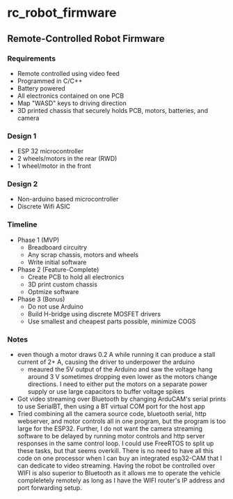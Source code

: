 # rc_robot_firmware

## Remote-Controlled Robot Firmware

### Requirements

- Remote controlled using video feed
- Programmed in C/C++
- Battery powered
- All electronics contained on one PCB
- Map "WASD" keys to driving direction
- 3D printed chassis that securely holds PCB, motors, batteries, and camera

### Design 1

- ESP 32 microcontroller
- 2 wheels/motors in the rear (RWD)
- 1 wheel/motor in the front

### Design 2

- Non-arduino based microcontroller
- Discrete Wifi ASIC

### Timeline

- Phase 1 (MVP)
  - Breadboard circuitry
  - Any scrap chassis, motors and wheels
  - Write initial software
- Phase 2 (Feature-Complete)
  - Create PCB to hold all electronics
  - 3D print custom chassis
  - Optmize software
- Phase 3 (Bonus)
  - Do not use Arduino
  - Build H-bridge using discrete MOSFET drivers
  - Use smallest and cheapest parts possible, minimize COGS

### Notes
- even though a motor draws 0.2 A while running it can produce a stall current of 2+ A, causing the driver to underpower the arduino
  - meaured the 5V output of the Arduino and saw the voltage hang around 3 V sometimes dropping even lower as the motors change directions. I need to either put the motors on a separate power supply or use large capacitors to buffer voltage spikes
- Got video streaming over Bluetooth by changing ArduCAM's serial prints to use SerialBT, then using a BT virtual COM port for the host app
- Tried combining all the camera source code, bluetooth serial, http webserver, and motor controls all in one program, but the program is too large for the ESP32. Further, I do not want the camera streaming software to be delayed by running motor controls and http server responses in the same control loop. I could use FreeRTOS to split up these tasks, but that seems overkill. There is no need to have all this code on one processor when I can buy an integrated esp32-CAM that I can dedicate to video streaming. Having the robot be controlled over WIFI is also superior to Bluetooth as it allows me to operate the vehicle compleletely remotely as long as I have the WIFI router's IP address and port forwarding setup.




